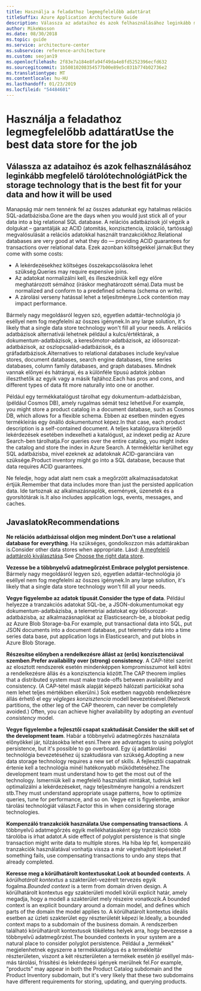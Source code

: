 ```yaml
---
title: Használja a feladathoz legmegfelelőbb adattárat
titleSuffix: Azure Application Architecture Guide
description: Válassza az adataihoz és azok felhasználásához leginkább megfelelő tárolótechnológiát.
author: MikeWasson
ms.date: 08/30/2018
ms.topic: guide
ms.service: architecture-center
ms.subservice: reference-architecture
ms.custom: seojan19
ms.openlocfilehash: 2f83e7a184e8fa94f49da4e8fd5252396ecfd632
ms.sourcegitcommit: 1b50810208354577b00e89e5c031b774b02736e2
ms.translationtype: MT
ms.contentlocale: hu-HU
ms.lasthandoff: 01/23/2019
ms.locfileid: "54484601"
---
```

# <a name="use-the-best-data-store-for-the-job"></a><span data-ttu-id="14195-103">Használja a feladathoz legmegfelelőbb adattárat</span><span class="sxs-lookup"><span data-stu-id="14195-103">Use the best data store for the job</span></span>

## <a name="pick-the-storage-technology-that-is-the-best-fit-for-your-data-and-how-it-will-be-used"></a><span data-ttu-id="14195-104">Válassza az adataihoz és azok felhasználásához leginkább megfelelő tárolótechnológiát</span><span class="sxs-lookup"><span data-stu-id="14195-104">Pick the storage technology that is the best fit for your data and how it will be used</span></span>

<span data-ttu-id="14195-105">Manapság már nem tennénk fel az összes adatunkat egy hatalmas relációs SQL-adatbázisba.</span><span class="sxs-lookup"><span data-stu-id="14195-105">Gone are the days when you would just stick all of your data into a big relational SQL database.</span></span> <span data-ttu-id="14195-106">A relációs adatbázisok jól végzik a dolgukat – garantálják az ACID (atomitás, konzisztencia, izoláció, tartósság) megvalósulását a relációs adatokkal használt tranzakciókhoz.</span><span class="sxs-lookup"><span data-stu-id="14195-106">Relational databases are very good at what they do &mdash; providing ACID guarantees for transactions over relational data.</span></span> <span data-ttu-id="14195-107">Ezek azonban költségekkel járnak:</span><span class="sxs-lookup"><span data-stu-id="14195-107">But they come with some costs:</span></span>

- <span data-ttu-id="14195-108">A lekérdezésekhez költséges összekapcsolásokra lehet szükség.</span><span class="sxs-lookup"><span data-stu-id="14195-108">Queries may require expensive joins.</span></span>
- <span data-ttu-id="14195-109">Az adatokat normalizálni kell, és illeszkedniük kell egy előre meghatározott sémához (íráskor meghatározott séma).</span><span class="sxs-lookup"><span data-stu-id="14195-109">Data must be normalized and conform to a predefined schema (schema on write).</span></span>
- <span data-ttu-id="14195-110">A zárolási verseny hatással lehet a teljesítményre.</span><span class="sxs-lookup"><span data-stu-id="14195-110">Lock contention may impact performance.</span></span>

<span data-ttu-id="14195-111">Bármely nagy megoldásról legyen szó, egyetlen adattár-technológia jó eséllyel nem fog megfelelni az összes igénynek.</span><span class="sxs-lookup"><span data-stu-id="14195-111">In any large solution, it's likely that a single data store technology won't fill all your needs.</span></span> <span data-ttu-id="14195-112">A relációs adatbázisok alternatívái lehetnek például a kulcs/értéktárak, a dokumentum-adatbázisok, a keresőmotor-adatbázisok, az idősorozat-adatbázisok, az oszlopcsalád-adatbázisok, és a gráfadatbázisok.</span><span class="sxs-lookup"><span data-stu-id="14195-112">Alternatives to relational databases include key/value stores, document databases, search engine databases, time series databases, column family databases, and graph databases.</span></span> <span data-ttu-id="14195-113">Mindnek vannak előnyei és hátrányai, és a különféle típusú adatok jobban illeszthetők az egyik vagy a másik fajtához.</span><span class="sxs-lookup"><span data-stu-id="14195-113">Each has pros and cons, and different types of data fit more naturally into one or another.</span></span>

<span data-ttu-id="14195-114">Például egy termékkatalógust tárolhat egy dokumentum-adatbázisban, (például Cosmos DB), amely rugalmas sémát tesz lehetővé.</span><span class="sxs-lookup"><span data-stu-id="14195-114">For example, you might store a product catalog in a document database, such as Cosmos DB, which allows for a flexible schema.</span></span> <span data-ttu-id="14195-115">Ebben az esetben minden egyes termékleírás egy önálló dokumentumot képez.</span><span class="sxs-lookup"><span data-stu-id="14195-115">In that case, each product description is a self-contained document.</span></span> <span data-ttu-id="14195-116">A teljes katalógusra kiterjedő lekérdezések esetében indexelheti a katalógust, az indexet pedig az Azure Search-ben tárolhatja.</span><span class="sxs-lookup"><span data-stu-id="14195-116">For queries over the entire catalog, you might index the catalog and store the index in Azure Search.</span></span> <span data-ttu-id="14195-117">A termékleltár kerülhet egy SQL adatbázisba, mivel ezeknek az adatoknak ACID-garanciára van szüksége.</span><span class="sxs-lookup"><span data-stu-id="14195-117">Product inventory might go into a SQL database, because that data requires ACID guarantees.</span></span>

<span data-ttu-id="14195-118">Ne feledje, hogy adat alatt nem csak a megőrzött alkalmazásadatokat értjük.</span><span class="sxs-lookup"><span data-stu-id="14195-118">Remember that data includes more than just the persisted application data.</span></span> <span data-ttu-id="14195-119">Ide tartoznak az alkalmazásnaplók, események, üzenetek és a gyorsítótárak is.</span><span class="sxs-lookup"><span data-stu-id="14195-119">It also includes application logs, events, messages, and caches.</span></span>

## <a name="recommendations"></a><span data-ttu-id="14195-120">Javaslatok</span><span class="sxs-lookup"><span data-stu-id="14195-120">Recommendations</span></span>

<span data-ttu-id="14195-121">**Ne relációs adatbázissal oldjon meg mindent**.</span><span class="sxs-lookup"><span data-stu-id="14195-121">**Don't use a relational database for everything**.</span></span> <span data-ttu-id="14195-122">Ha szükséges, gondolkozzon más adattárakban is.</span><span class="sxs-lookup"><span data-stu-id="14195-122">Consider other data stores when appropriate.</span></span> <span data-ttu-id="14195-123">Lásd: [A megfelelő adattároló kiválasztása][data-store-overview].</span><span class="sxs-lookup"><span data-stu-id="14195-123">See [Choose the right data store][data-store-overview].</span></span>

<span data-ttu-id="14195-124">**Vezesse be a többnyelvű adatmegőrzést**.</span><span class="sxs-lookup"><span data-stu-id="14195-124">**Embrace polyglot persistence**.</span></span> <span data-ttu-id="14195-125">Bármely nagy megoldásról legyen szó, egyetlen adattár-technológia jó eséllyel nem fog megfelelni az összes igénynek.</span><span class="sxs-lookup"><span data-stu-id="14195-125">In any large solution, it's likely that a single data store technology won't fill all your needs.</span></span>

<span data-ttu-id="14195-126">**Vegye figyelembe az adatok típusát**.</span><span class="sxs-lookup"><span data-stu-id="14195-126">**Consider the type of data**.</span></span> <span data-ttu-id="14195-127">Például helyezze a tranzakciós adatokat SQL-be, a JSON-dokumentumokat egy dokumentum-adatbázisba, a telemetriai adatokat egy idősorozat-adatbázisba, az alkalmazásnaplókat az Elasticsearch-be, a blobokat pedig az Azure Blob Storage-ba.</span><span class="sxs-lookup"><span data-stu-id="14195-127">For example, put transactional data into SQL, put JSON documents into a document database, put telemetry data into a time series data base, put application logs in Elasticsearch, and put blobs in Azure Blob Storage.</span></span>

<span data-ttu-id="14195-128">**Részesítse előnyben a rendelkezésre állást az (erős) konzisztenciával szemben**.</span><span class="sxs-lookup"><span data-stu-id="14195-128">**Prefer availability over (strong) consistency**.</span></span> <span data-ttu-id="14195-129">A CAP-tétel szerint az elosztott rendszerek esetén mindenképpen kompromisszumot kell kötni a rendelkezésre állás és a konzisztencia között.</span><span class="sxs-lookup"><span data-stu-id="14195-129">The CAP theorem implies that a distributed system must make trade-offs between availability and consistency.</span></span> <span data-ttu-id="14195-130">(A CAP-tétel másik alapját képező hálózati partíciókat soha nem lehet teljes mértékben elkerülni.) Sok esetben nagyobb rendelkezésre állás érhető el egy *végleges konzisztencia* modell bevezetésével.</span><span class="sxs-lookup"><span data-stu-id="14195-130">(Network partitions, the other leg of the CAP theorem, can never be completely avoided.) Often, you can achieve higher availability by adopting an *eventual consistency* model.</span></span>

<span data-ttu-id="14195-131">**Vegye figyelembe a fejlesztői csapat szaktudását**.</span><span class="sxs-lookup"><span data-stu-id="14195-131">**Consider the skill set of the development team**.</span></span> <span data-ttu-id="14195-132">Habár a többnyelvű adatmegőrzés használata előnyökkel jár, túlzásokba lehet esni.</span><span class="sxs-lookup"><span data-stu-id="14195-132">There are advantages to using polyglot persistence, but it's possible to go overboard.</span></span> <span data-ttu-id="14195-133">Egy új adattárolási technológia bevezetéséhez új szaktudásra van szükség.</span><span class="sxs-lookup"><span data-stu-id="14195-133">Adopting a new data storage technology requires a new set of skills.</span></span> <span data-ttu-id="14195-134">A fejlesztői csapatnak értenie kell a technológia minél hatékonyabb működtetéséhez.</span><span class="sxs-lookup"><span data-stu-id="14195-134">The development team must understand how to get the most out of the technology.</span></span> <span data-ttu-id="14195-135">Ismerniük kell a megfelelő használati mintákat, tudniuk kell optimalizálni a lekérdezéseket, nagy teljesítményre hangolni a rendszert stb.</span><span class="sxs-lookup"><span data-stu-id="14195-135">They must understand appropriate usage patterns, how to optimize queries, tune for performance, and so on.</span></span> <span data-ttu-id="14195-136">Vegye ezt is figyelembe, amikor tárolási technológiát választ.</span><span class="sxs-lookup"><span data-stu-id="14195-136">Factor this in when considering storage technologies.</span></span>

<span data-ttu-id="14195-137">**Kompenzáló tranzakciók használata**.</span><span class="sxs-lookup"><span data-stu-id="14195-137">**Use compensating transactions**.</span></span> <span data-ttu-id="14195-138">A többnyelvű adatmegőrzés egyik mellékhatásaként egy tranzakció több tárolóba is írhat adatot.</span><span class="sxs-lookup"><span data-stu-id="14195-138">A side effect of polyglot persistence is that single transaction might write data to multiple stores.</span></span> <span data-ttu-id="14195-139">Ha hiba lép fel, kompenzáló tranzakciók használatával vonhatja vissza a már végrehajtott lépéseket.</span><span class="sxs-lookup"><span data-stu-id="14195-139">If something fails, use compensating transactions to undo any steps that already completed.</span></span>

<span data-ttu-id="14195-140">**Keresse meg a körülhatárolt kontextusokat**.</span><span class="sxs-lookup"><span data-stu-id="14195-140">**Look at bounded contexts**.</span></span> <span data-ttu-id="14195-141">A *körülhatárolt kontextus* a szakterület-vezérelt tervezés egyik fogalma.</span><span class="sxs-lookup"><span data-stu-id="14195-141">*Bounded context* is a term from domain driven design.</span></span> <span data-ttu-id="14195-142">A körülhatárolt kontextus egy szakterületi modell körüli explicit határ, amely megadja, hogy a modell a szakterület mely részeire vonatkozik.</span><span class="sxs-lookup"><span data-stu-id="14195-142">A bounded context is an explicit boundary around a domain model, and defines which parts of the domain the model applies to.</span></span> <span data-ttu-id="14195-143">A körülhatárolt kontextus ideális esetben az üzleti szakterület egy részterületét képezi le.</span><span class="sxs-lookup"><span data-stu-id="14195-143">Ideally, a bounded context maps to a subdomain of the business domain.</span></span> <span data-ttu-id="14195-144">A rendszerben található körülhatárolt kontextusok tökéletes helyek arra, hogy bevezesse a többnyelvű adatmegőrzést.</span><span class="sxs-lookup"><span data-stu-id="14195-144">The bounded contexts in your system are a natural place to consider polyglot persistence.</span></span> <span data-ttu-id="14195-145">Például a „termékek” megjelenhetnek egyszerre a termékkatalógus és a termékleltár részterületen, viszont a két részterületen a termékek esetén jó eséllyel más-más tárolási, frissítési és lekérdezési igények merülnek fel.</span><span class="sxs-lookup"><span data-stu-id="14195-145">For example, "products" may appear in both the Product Catalog subdomain and the Product Inventory subdomain, but it's very likely that these two subdomains have different requirements for storing, updating, and querying products.</span></span>

[data-store-overview]: ../technology-choices/data-store-overview.md
